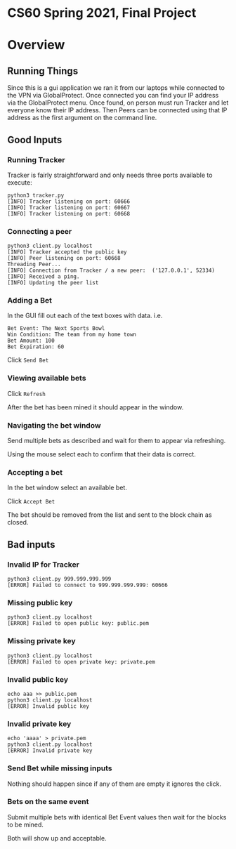 # CS60 Spring 2021, Final Project

# Overview

## Running Things

Since this is a gui application we ran it from our laptops while connected to the VPN via GlobalProtect. Once connected you can find your IP address via the GlobalProtect menu. Once found, on person must run Tracker and let everyone know their IP address. Then Peers can be connected using that IP address as the first argument on the command line.

## Good Inputs

### Running Tracker

Tracker is fairly straightforward and only needs three ports available to execute:

```
python3 tracker.py
[INFO] Tracker listening on port: 60666
[INFO] Tracker listening on port: 60667
[INFO] Tracker listening on port: 60668
```

### Connecting a peer

```
python3 client.py localhost
[INFO] Tracker accepted the public key
[INFO] Peer listening on port: 60668
Threading Peer...
[INFO] Connection from Tracker / a new peer:  ('127.0.0.1', 52334)
[INFO] Received a ping.
[INFO] Updating the peer list
```

### Adding a Bet

In the GUI fill out each of the text boxes with data. i.e.

```
Bet Event: The Next Sports Bowl
Win Condition: The team from my home town
Bet Amount: 100
Bet Expiration: 60
```

Click ``Send Bet``

### Viewing available bets

Click ``Refresh``

After the bet has been mined it should appear in the window.

### Navigating the bet window

Send multiple bets as described and wait for them to appear via refreshing.

Using the mouse select each to confirm that their data is correct.

### Accepting a bet

In the bet window select an available bet.

Click ``Accept Bet``

The bet should be removed from the list and sent to the block chain as closed.

## Bad inputs

### Invalid IP for Tracker

```
python3 client.py 999.999.999.999
[ERROR] Failed to connect to 999.999.999.999: 60666
```

### Missing public key

```
python3 client.py localhost
[ERROR] Failed to open public key: public.pem

```

### Missing private key

```
python3 client.py localhost
[ERROR] Failed to open private key: private.pem
```

### Invalid public key

```
echo aaa >> public.pem
python3 client.py localhost
[ERROR] Invalid public key
```

### Invalid private key

```
echo 'aaaa' > private.pem
python3 client.py localhost
[ERROR] Invalid private key

```

### Send Bet while missing inputs

Nothing should happen since if any of them are empty it ignores the click.

### Bets on the same event

Submit multiple bets with identical Bet Event values then wait for the blocks to be mined.

Both will show up and acceptable.

